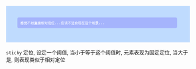 ![Screenshot](https://github.com/NeilYeTAT/LearnCSSuseReact-Tailwind/blob/main/src/components/day027-sticky/Screenshot.png)

`sticky` 定位, 设定一个阈值, 当小于等于这个阈值时, 元素表现为固定定位, 当大于是, 则表现类似于相对定位
